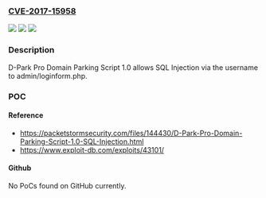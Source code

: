 ### [CVE-2017-15958](https://cve.mitre.org/cgi-bin/cvename.cgi?name=CVE-2017-15958)
![](https://img.shields.io/static/v1?label=Product&message=n%2Fa&color=blue)
![](https://img.shields.io/static/v1?label=Version&message=n%2Fa&color=blue)
![](https://img.shields.io/static/v1?label=Vulnerability&message=n%2Fa&color=brighgreen)

### Description

D-Park Pro Domain Parking Script 1.0 allows SQL Injection via the username to admin/loginform.php.

### POC

#### Reference
- https://packetstormsecurity.com/files/144430/D-Park-Pro-Domain-Parking-Script-1.0-SQL-Injection.html
- https://www.exploit-db.com/exploits/43101/

#### Github
No PoCs found on GitHub currently.

